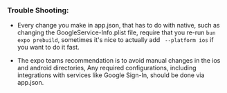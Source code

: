 
### Trouble Shooting:

- Every change you make in app.json, that has to do with native, such as changing the GoogleService-Info.plist file, require that you re-run `bun expo prebuild`, sometimes it's nice to actually add ` --platform ios` if you want to do it fast.

- The expo teams recommendation is to avoid manual changes in the ios and android directories, Any required configurations, including integrations with services like Google Sign-In, should be done via app.json.